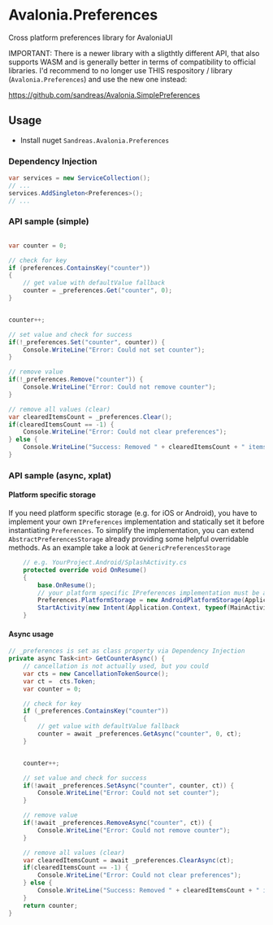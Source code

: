 # Avalonia.Preferences
Cross platform preferences library for AvaloniaUI

IMPORTANT: There is a newer library with a sligthtly different API, that also supports WASM and is generally better in terms of compatibility to official libraries. I'd recommend to no longer use THIS respository / library (`Avalonia.Preferences`) and use the new one instead:

https://github.com/sandreas/Avalonia.SimplePreferences


## Usage

- Install nuget `Sandreas.Avalonia.Preferences`


### Dependency Injection

```c#
var services = new ServiceCollection();
// ...        
services.AddSingleton<Preferences>();
// ...        
```

### API sample (simple)


```c#

var counter = 0;

// check for key
if (preferences.ContainsKey("counter"))
{
    // get value with defaultValue fallback
    counter = _preferences.Get("counter", 0);
}


counter++;

// set value and check for success
if(!_preferences.Set("counter", counter)) {
    Console.WriteLine("Error: Could not set counter");
}

// remove value
if(!_preferences.Remove("counter")) {
    Console.WriteLine("Error: Could not remove counter");
}

// remove all values (clear)
var clearedItemsCount = _preferences.Clear();
if(clearedItemsCount == -1) {
    Console.WriteLine("Error: Could not clear preferences");
} else {
    Console.WriteLine("Success: Removed " + clearedItemsCount + " items from preferences");
}
```



### API sample (async, xplat)

#### Platform specific storage
If you need platform specific storage (e.g. for iOS or Android), you have to implement your own `IPreferences` implementation and statically set it before instantiating `Preferences`.
To simplify the implementation, you can extend `AbstractPreferencesStorage` already providing some helpful overridable methods. As an example take a look at `GenericPreferencesStorage` 
```c#
    // e.g. YourProject.Android/SplashActivity.cs
    protected override void OnResume()
    {
        base.OnResume();
        // your platform specific IPreferences implementation must be added statically before instantiation
        Preferences.PlatformStorage = new AndroidPlatformStorage(Application.Context);
        StartActivity(new Intent(Application.Context, typeof(MainActivity)));
    }
```

#### Async usage
```c#
// _preferences is set as class property via Dependency Injection
private async Task<int> GetCounterAsync() {    
    // cancellation is not actually used, but you could
    var cts = new CancellationTokenSource(); 
    var ct =  cts.Token;
    var counter = 0;

    // check for key
    if (_preferences.ContainsKey("counter"))
    {
        // get value with defaultValue fallback
        counter = await _preferences.GetAsync("counter", 0, ct);
    }


    counter++;

    // set value and check for success
    if(!await _preferences.SetAsync("counter", counter, ct)) {
        Console.WriteLine("Error: Could not set counter");
    }

    // remove value
    if(!await _preferences.RemoveAsync("counter", ct)) {
        Console.WriteLine("Error: Could not remove counter");
    }

    // remove all values (clear)
    var clearedItemsCount = await _preferences.ClearAsync(ct);
    if(clearedItemsCount == -1) {
        Console.WriteLine("Error: Could not clear preferences");
    } else {
        Console.WriteLine("Success: Removed " + clearedItemsCount + " items from preferences");
    }
    return counter;
}
```
